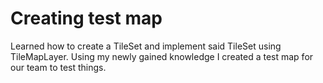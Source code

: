# Creating test map
Learned how to create a TileSet and implement said TileSet using TileMapLayer. Using my newly gained knowledge I created a test map for our team to test things.
